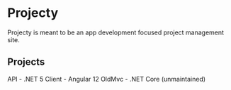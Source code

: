 # Projecty
Projecty is meant to be an app development focused project management site.

## Projects
API - .NET 5
Client - Angular 12
OldMvc - .NET Core (unmaintained)
